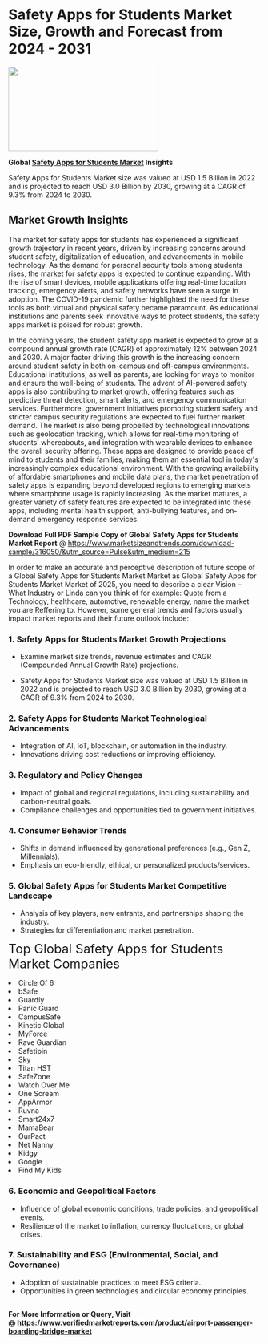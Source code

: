 <H1>Safety Apps for Students Market Size, Growth and Forecast from 2024 - 2031</H1><img class="aligncenter size-medium wp-image-584254" src="https://thirdeyenews.in/wp-content/uploads/2024/09/Global-Market-Research-300x168.jpeg" alt="" width="300" height="168" /><p><strong>Global&nbsp;<a href="https://www.marketsizeandtrends.com/download-sample/316050/&amp;utm_source=Pulse&amp;utm_medium=215">Safety Apps for Students Market</a> Insights</strong></p><p>Safety Apps for Students Market size was valued at USD 1.5 Billion in 2022 and is projected to reach USD 3.0 Billion by 2030, growing at a CAGR of 9.3% from 2024 to 2030.</p><p><h2>Market Growth Insights</h2> <p>The market for safety apps for students has experienced a significant growth trajectory in recent years, driven by increasing concerns around student safety, digitalization of education, and advancements in mobile technology. As the demand for personal security tools among students rises, the market for safety apps is expected to continue expanding. With the rise of smart devices, mobile applications offering real-time location tracking, emergency alerts, and safety networks have seen a surge in adoption. The COVID-19 pandemic further highlighted the need for these tools as both virtual and physical safety became paramount. As educational institutions and parents seek innovative ways to protect students, the safety apps market is poised for robust growth. </p> <p>In the coming years, the student safety app market is expected to grow at a compound annual growth rate (CAGR) of approximately 12% between 2024 and 2030. A major factor driving this growth is the increasing concern around student safety in both on-campus and off-campus environments. Educational institutions, as well as parents, are looking for ways to monitor and ensure the well-being of students. The advent of AI-powered safety apps is also contributing to market growth, offering features such as predictive threat detection, smart alerts, and emergency communication services. Furthermore, government initiatives promoting student safety and stricter campus security regulations are expected to fuel further market demand. The market is also being propelled by technological innovations such as geolocation tracking, which allows for real-time monitoring of students' whereabouts, and integration with wearable devices to enhance the overall security offering. These apps are designed to provide peace of mind to students and their families, making them an essential tool in today's increasingly complex educational environment. With the growing availability of affordable smartphones and mobile data plans, the market penetration of safety apps is expanding beyond developed regions to emerging markets where smartphone usage is rapidly increasing. As the market matures, a greater variety of safety features are expected to be integrated into these apps, including mental health support, anti-bullying features, and on-demand emergency response services. </p><p><span class=""><strong>Download Full PDF Sample Copy of Global Safety Apps for Students Market Report</strong> @ <a href="https://www.marketsizeandtrends.com/download-sample/316050/&amp;utm_source=Pulse&amp;utm_medium=215" target="_blank">https://www.marketsizeandtrends.com/download-sample/316050/&amp;utm_source=Pulse&amp;utm_medium=215</a></span></p><p>In order to make an accurate and perceptive description of future scope of a Global&nbsp;Safety Apps for Students Market Market as Global&nbsp;Safety Apps for Students Market Market of 2025, you need to describe a clear Vision &ndash; What Industry or Linda can you think of for example: Quote from a Technology, healthcare, automotive, renewable energy, name the market you are Reffering to. However, some general trends and factors usually impact market reports and their future outlook include:</p><h3>1.&nbsp;<strong>Safety Apps for Students Market Growth Projections</strong></h3><ul><li>Examine market size trends, revenue estimates and CAGR (Compounded Annual Growth Rate) projections.</li><li><p>Safety Apps for Students Market size was valued at USD 1.5 Billion in 2022 and is projected to reach USD 3.0 Billion by 2030, growing at a CAGR of 9.3% from 2024 to 2030.</p></li></ul><h3>2.&nbsp;<strong>Safety Apps for Students Market Technological Advancements</strong></h3><ul><li>Integration of AI, IoT, blockchain, or automation in the industry.</li><li>Innovations driving cost reductions or improving efficiency.</li></ul><h3>3.&nbsp;<strong>Regulatory and Policy Changes</strong></h3><ul><li>Impact of global and regional regulations, including sustainability and carbon-neutral goals.</li><li>Compliance challenges and opportunities tied to government initiatives.</li></ul><h3>4.&nbsp;<strong>Consumer Behavior Trends</strong></h3><ul><li>Shifts in demand influenced by generational preferences (e.g., Gen Z, Millennials).</li><li>Emphasis on eco-friendly, ethical, or personalized products/services.</li></ul><h3>5.&nbsp;<strong>Global Safety Apps for Students Market Competitive Landscape</strong></h3><ul><li>Analysis of key players, new entrants, and partnerships shaping the industry.</li><li>Strategies for differentiation and market penetration.</li></ul><p data-pm-slice="1 1 []"><span style="color: inherit; font-family: inherit; font-size: 25px;">Top Global Safety Apps for Students Market Companies</span></p><div class="" data-test-id=""><p><li>Circle Of 6</li><li> bSafe</li><li> Guardly</li><li> Panic Guard</li><li> CampusSafe</li><li> Kinetic Global</li><li> MyForce</li><li> Rave Guardian</li><li> Safetipin</li><li> Sky</li><li> Titan HST</li><li> SafeZone</li><li> Watch Over Me</li><li> One Scream</li><li> AppArmor</li><li> Ruvna</li><li> Smart24x7</li><li> MamaBear</li><li> OurPact</li><li> Net Nanny</li><li> Kidgy</li><li> Google</li><li> Find My Kids</li></p></div><h3>6.&nbsp;<strong>Economic and Geopolitical Factors</strong></h3><ul><li>Influence of global economic conditions, trade policies, and geopolitical events.</li><li>Resilience of the market to inflation, currency fluctuations, or global crises.</li></ul><h3>7.&nbsp;<strong>Sustainability and ESG (Environmental, Social, and Governance)</strong></h3><ul><li>Adoption of sustainable practices to meet ESG criteria.</li><li>Opportunities in green technologies and circular economy principles.</li></ul><h2><strong style="font-size: 14px;">For More Information or Query, Visit @&nbsp;</strong><a style="background-color: #ffffff; font-size: 14px;" href="https://www.marketsizeandtrends.com/report/safety-apps-for-students-market/" target="_blank">https://www.verifiedmarketreports.com/product/airport-passenger-boarding-bridge-market</a></h2>
